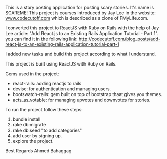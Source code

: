 This is a story posting application for posting scary stories. It's name is SCAREME! This project is courses introduced by Jay Lee in the website: www.codecutoff.com which is described as a clone of FMyLife.com.

I converted this project to ReactJS with Ruby on Rails with the help of Jay Lee article: "Add React.js to an Existing Rails Application Tutorial - Part 1". you can find it in the following link: 
http://codecutoff.com/blog_posts/add-react-js-to-an-existing-rails-application-tutorial-part-1

I added new tasks and build this project according to what I understand.

This project is built using ReactJS with Ruby on Rails.

Gems used in the project:
- react-rails: adding reactjs to rails
- devise: for authentication and managing users.
- bootswatch-rails: gem built on top of bootstrap thaat gives you themes.
- acts_as_votable: for managing upvotes and downvotes for stories.

To run the project follow these steps:
1. bundle install
2. rake db:migrate
3. rake db:seed   "to add categories"
4. add user by signing up.
5. explore the project. 

Best Regards
Ahmed Bahaggag